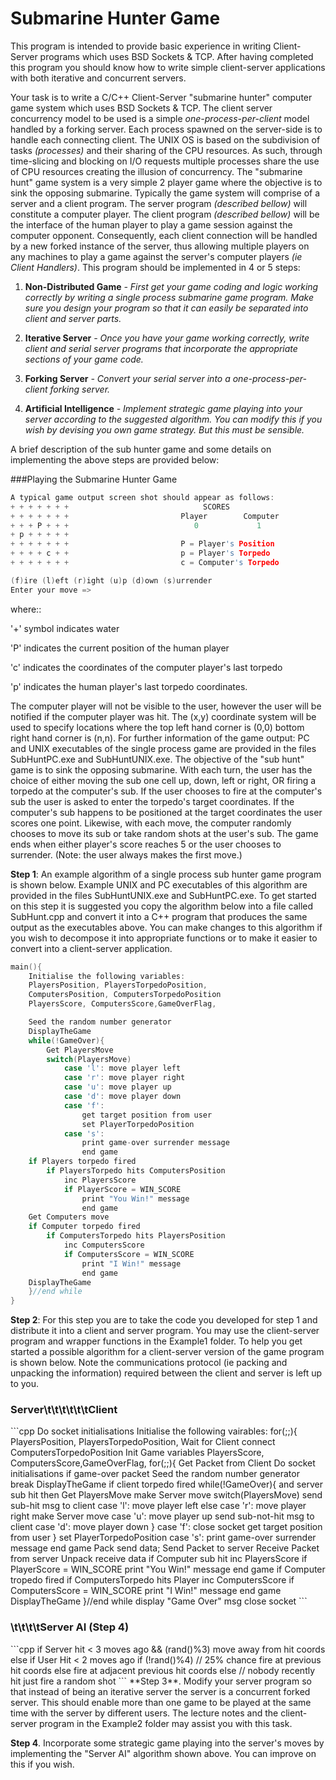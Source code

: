Submarine Hunter Game
================

This program is intended to provide basic experience in writing Client-Server programs which uses BSD Sockets & TCP. After having completed this program you should know how to write simple client-server applications with both iterative and concurrent servers.

Your task is to write a C/C++ Client-Server "submarine hunter" computer game system which uses BSD Sockets & TCP. The client server concurrency model to be used is a simple *one-process-per-client* model handled by a forking server. Each process spawned on the server-side is to handle each connecting client. The UNIX OS is based on the subdivision of tasks *(processes)* and their sharing of the CPU resources. As such, through time-slicing and blocking on I/O requests multiple processes share the use of CPU resources creating the illusion of concurrency. The "submarine hunt" game system is a very simple 2 player game where the objective is to sink the opposing submarine. Typically the game system will comprise of a server and a client program. The server program *(described bellow)* will constitute a computer player. The client program *(described bellow)* will be the interface of the human player to play a game session against the computer opponent. Consequently, each client connection will be handled by a new forked instance of the server, thus allowing multiple players on any machines to play a game against the server's computer players *(ie Client Handlers)*. 
This program should be implemented in 4 or 5 steps:

1. **Non-Distributed Game** *- First get your game coding and logic working correctly by writing a single process submarine game program. Make sure you design your program so that it can easily be separated into client and server parts.*

2. **Iterative Server** *- Once you have your game working correctly, write client and serial server programs that incorporate the appropriate sections of your game code.*

3. **Forking Server** *- Convert your serial server into a one-process-per-client forking server.*

4. **Artificial Intelligence**  *- Implement strategic game playing into your server according to the suggested algorithm. You can modify this if you wish by devising you own game strategy. But this must be sensible.*

A brief description of the sub hunter game and some details on implementing the above steps are provided below:

###Playing the Submarine Hunter Game
```cpp
A typical game output screen shot should appear as follows:
+ + + + + + +                              SCORES
+ + + + + + +                         Player        Computer
+ + + P + + +                            0             1
+ p + + + + +
+ + + + + + +                         P = Player's Position
+ + + + c + +                         p = Player's Torpedo
+ + + + + + +                         c = Computer's Torpedo

(f)ire (l)eft (r)ight (u)p (d)own (s)urrender
Enter your move =>
```
where::

  '+' symbol indicates water

  'P' indicates the current position of the human player

  'c' indicates the coordinates of the computer player's last torpedo

  'p' indicates the human player's last torpedo coordinates.

The computer player will not be visible to the user, however the user will be notified if the computer player was hit. The (x,y) coordinate system will be used to specify locations where the top left hand corner is (0,0) bottom right hand corner is (n,n). For further information of the game output: PC and UNIX executables of the single process game are provided in the files SubHuntPC.exe and SubHuntUNIX.exe. The objective of the "sub hunt" game is to sink the opposing submarine. With each turn, the user has the choice of either moving the sub one cell up, down, left or right, OR firing a torpedo at the computer's sub. If the user chooses to fire at the computer's sub the user is asked to enter the torpedo's target coordinates. If the computer's sub happens to be positioned at the target coordinates the user scores one point. Likewise, with each move, the computer randomly chooses to move its sub or take random shots at the user's sub. The game ends when either player's score reaches 5 or the user chooses to surrender. (Note: the user always makes the first move.)

**Step 1**: An example algorithm of a single process sub hunter game program is shown below. Example UNIX and PC executables of this algorithm are provided in the files SubHuntUNIX.exe and SubHuntPC.exe. To get started on this step it is suggested you copy the algorithm below into a file called SubHunt.cpp and convert it into a C++ program that produces the same output as the executables above. You can make changes to this algorithm if you wish to decompose it into appropriate functions or to make it easier to convert into a client-server application.

```cpp
main(){
    Initialise the following variables:
    PlayersPosition, PlayersTorpedoPosition,
    ComputersPosition, ComputersTorpedoPosition
    PlayersScore, ComputersScore,GameOverFlag,

    Seed the random number generator
    DisplayTheGame
    while(!GameOver){
        Get PlayersMove
        switch(PlayersMove)
            case 'l': move player left
            case 'r': move player right
            case 'u': move player up
            case 'd': move player down
            case 'f':
                get target position from user
                set PlayerTorpedoPosition
            case 's':
                print game-over surrender message
                end game
    if Players torpedo fired
        if PlayersTorpedo hits ComputersPosition
            inc PlayersScore
            if PlayerScore = WIN_SCORE
                print "You Win!" message
                end game
    Get Computers move
    if Computer torpedo fired
        if ComputersTorpedo hits PlayersPosition
            inc ComputersScore
            if ComputersScore = WIN_SCORE
                print "I Win!" message
                end game
    DisplayTheGame
    }//end while
}
```

**Step 2**: For this step you are to take the code you developed for step 1 and distribute it into a client and server program. You may use the client-server program and wrapper functions in the Example1 folder. To help you get started a possible algorithm for a client-server version of the game program is shown below. Note the communications protocol (ie packing and unpacking the information) required between the client and server is left up to you.

<h3>Server\t\t\t\t\t\tClient</h3>                                                 
```cpp
Do socket initialisations                             Initialise the following vairables:
for(;;){                                              PlayersPosition, PlayersTorpedoPosition,
    Wait for Client connect                           ComputersTorpedoPosition
    Init Game variables                               PlayersScore, ComputersScore,GameOverFlag,
     for(;;){                               
        Get Packet from Client                        Do socket initialisations
        if game-over packet                           Seed the random number generator
           break                                      DisplayTheGame
        if client torpedo fired                       while(!GameOver){
        and server sub hit then                          Get PlayersMove
           make Server move                              switch(PlayersMove)
           send sub-hit msg to client                         case 'l': move player left
        else                                                  case 'r': move player right
           make Server move                                   case 'u': move player up
           send sub-not-hit msg to client                     case 'd': move player down
           }                                                  case 'f':
       close socket                                              get target position from user
        }                                                        set PlayerTorpedoPosition
                                                           case 's':
                                                                 print game-over surrender message
                                                                 end game
                                                         Pack send data;
                                                         Send Packet to server
                                                         Receive Packet from server
                                                         Unpack receive data
                                                         if Computer sub hit
                                                            inc PlayersScore
                                                            if PlayerScore = WIN_SCORE
                                                               print "You Win!" message
                                                               end game
                                                         if Computer tropedo fired
                                                            if ComputersTorpedo hits Player
                                                               inc ComputersScore
                                                               if ComputersScore = WIN_SCORE
                                                               print "I Win!" message
                                                               end game
                                                         DisplayTheGame
                                                         }//end while
                                                       display "Game Over" msg
                                                       close socket
 ```
<h3>\t\t\t\tServer AI (Step 4)</h3>
```cpp
if Server hit < 3 moves ago && (rand()%3)
      move away from hit coords
else if User Hit < 2 moves ago
    if (!rand()%4) // 25% chance
       fire at previous hit coords
    else
       fire at adjacent previous hit coords
else // nobody recently hit
    just fire a random shot
```
**Step 3**. Modify your server program so that instead of being an iterative server the server is a concurrent forked server. This should enable more than one game to be played at the same time with the server by different users. The lecture notes and the client-server program in the Example2 folder may assist you with this task.

**Step 4**. Incorporate some strategic game playing into the server's moves by implementing the "Server AI" algorithm shown above. You can improve on this if you wish.